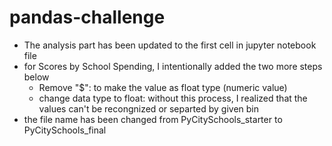 # pandas-challenge

- The analysis part has been updated to the first cell in jupyter notebook file
- for Scores by School Spending, I intentionally added the two more steps below
    - Remove "$": to make the value as float type (numeric value)
    - change data type to float: without this process, I realized that the values can't be recongnized or separted by given bin
- the file name has been changed from PyCitySchools_starter to PyCitySchools_final
